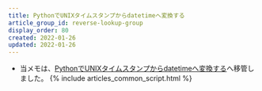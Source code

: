 ```yaml
---
title: PythonでUNIXタイムスタンプからdatetimeへ変換する
article_group_id: reverse-lookup-group
display_order: 80
created: 2022-01-26
updated: 2022-01-26
---
```

- 当メモは、[PythonでUNIXタイムスタンプからdatetimeへ変換する](https://thinktwice.tech/it/python/convert_unix_timestamp_to_datetime_in_python/)へ移管しました。
{% include articles_common_script.html %}
